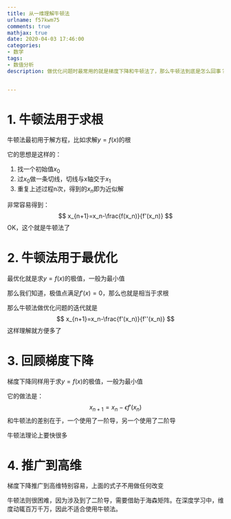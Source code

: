 ```yaml
---
title: 从一维理解牛顿法
urlname: f57kwm75
comments: true
mathjax: true
date: 2020-04-03 17:46:00
categories:
- 数学
tags:
- 数值分析
description: 做优化问题时最常用的就是梯度下降和牛顿法了，那么牛顿法到底是怎么回事？


---
```


# 1. 牛顿法用于求根

牛顿法最初用于解方程，比如求解$y=f(x)$的根

它的思想是这样的：

1. 找一个初始值$x_0$
2. 过$x_0$做一条切线，切线与x轴交于$x_1$
3. 重复上述过程n次，得到的$x_n$即为近似解

非常容易得到：
$$
x_{n+1}=x_n-\frac{f(x_n)}{f'(x_n)}
$$
OK，这个就是牛顿法了

# 2. 牛顿法用于最优化

最优化就是求$y=f(x)$的极值，一般为最小值

那么我们知道，极值点满足$f'(x)=0$，那么也就是相当于求根

那么牛顿法做优化问题的迭代就是
$$
x_{n+1}=x_n-\frac{f'(x_n)}{f''(x_n)}
$$
这样理解就方便多了

# 3. 回顾梯度下降

梯度下降同样用于求$y=f(x)$的极值，一般为最小值

它的做法是：
$$
x_{n+1}=x_n-\epsilon{f'(x_n)}
$$
和牛顿法的差别在于，一个使用了一阶导，另一个使用了二阶导

牛顿法理论上要快很多

# 4. 推广到高维

梯度下降推广到高维特别容易，上面的式子不用做任何改变

牛顿法则很困难，因为涉及到了二阶导，需要借助于海森矩阵。在深度学习中，维度动辄百万千万，因此不适合使用牛顿法。